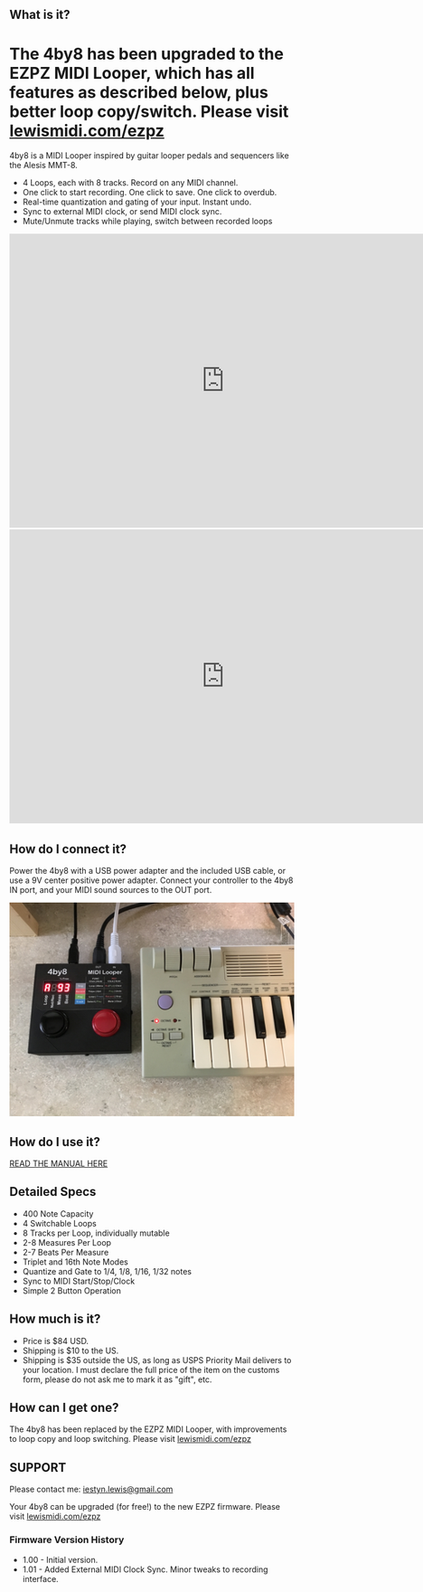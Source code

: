 ## What is it?
# The 4by8 has been upgraded to the EZPZ MIDI Looper, which has all features as described below, plus better loop copy/switch.  Please visit [lewismidi.com/ezpz](https://lewismidi.com/ezpz)

4by8 is a MIDI Looper inspired by guitar looper pedals and sequencers like the Alesis MMT-8.  

* 4 Loops, each with 8 tracks.  Record on any MIDI channel. 
* One click to start recording.  One click to save.  One click to overdub.
* Real-time quantization and gating of your input. Instant undo.  
* Sync to external MIDI clock, or send MIDI clock sync.
* Mute/Unmute tracks while playing, switch between recorded loops

<iframe width="760" height="520" src="https://www.youtube.com/embed/D32h0h87aZI?ecver=1" frameborder="0" gesture="media" allowfullscreen></iframe>

<iframe width="760" height="520" src="https://www.youtube.com/embed/6obFfSdbHx4?ecver=1" frameborder="0" gesture="media" allowfullscreen></iframe>

## How do I connect it?

Power the 4by8 with a USB power adapter and the included USB cable, or use a 9V center positive power adapter.  Connect your controller to the 4by8 IN port, and your MIDI sound sources to the OUT port.

<img src="images/4by8_connected.jpg" width="560" />

## How do I use it?

<a target="_blank" href="images/4by8 Manual FV 1.01.pdf">READ THE MANUAL HERE</a>

## Detailed Specs

* 400 Note Capacity
* 4 Switchable Loops
* 8 Tracks per Loop, individually mutable
* 2-8 Measures Per Loop
* 2-7 Beats Per Measure
* Triplet and 16th Note Modes
* Quantize and Gate to 1/4, 1/8, 1/16, 1/32 notes
* Sync to MIDI Start/Stop/Clock 
* Simple 2 Button Operation

## How much is it?

 * Price is $84 USD.
 * Shipping is $10 to the US.  
 * Shipping is $35 outside the US, as long as USPS Priority Mail delivers to your location.  I must declare the full price of the item on the customs form, please do not ask me to mark it as "gift", etc.
 
## How can I get one?

The 4by8 has been replaced by the EZPZ MIDI Looper, with improvements to loop copy and loop switching.  Please visit [lewismidi.com/ezpz](https://lewismidi.com/ezpz)

## SUPPORT

Please contact me:  <a href="mailto:iestyn.lewis@gmail.com">iestyn.lewis@gmail.com</a>

Your 4by8 can be upgraded (for free!) to the new EZPZ firmware.  Please visit [lewismidi.com/ezpz](https://lewismidi.com/ezpz)

### Firmware Version History

* 1.00 - Initial version.
* 1.01 - Added External MIDI Clock Sync.  Minor tweaks to recording interface.


